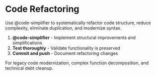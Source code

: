 # Code Refactoring

Use @code-simplifier to systematically refactor code structure, reduce complexity, eliminate duplication, and modernize syntax.

1. **@code-simplifier** - Implement structural improvements and simplifications  
2. **Test thoroughly** - Validate functionality is preserved
3. **Commit and push** - Document refactoring changes

For legacy code modernization, complex function decomposition, and technical debt cleanup.